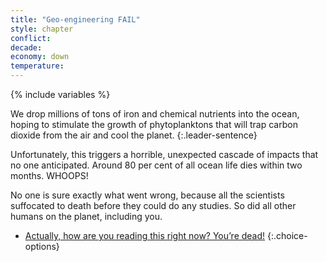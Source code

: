 ```yaml
---
title: "Geo-engineering FAIL"
style: chapter
conflict: 
decade: 
economy: down
temperature: 
---
```


{% include variables %}

We drop millions of tons of iron and chemical nutrients into the ocean, hoping to stimulate the growth of phytoplanktons that will trap carbon dioxide from the air and cool the planet.
{:.leader-sentence}

Unfortunately, this triggers a horrible, unexpected cascade of impacts that no one anticipated. Around 80 per cent of all ocean life dies within two months. WHOOPS!

No one is sure exactly what went wrong, because all the scientists suffocated to death before they could do any studies. So did all other humans on the planet, including you.

- [Actually, how are you reading this right now? You’re dead!](ending_dead.html)
{:.choice-options}
